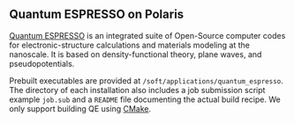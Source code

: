 
## Quantum ESPRESSO on Polaris

[Quantum ESPRESSO](https://github.com/QMCPACK/qmcpack/blob/develop/config/build_alcf_polaris_Clang.sh) is an integrated suite of Open-Source computer codes for electronic-structure calculations and materials modeling at the nanoscale. It is based on density-functional theory, plane waves, and pseudopotentials.

Prebuilt executables are provided at `/soft/applications/quantum_espresso`.
The directory of each installation also includes a job submission script example `job.sub` and a `README` file documenting the actual build recipe.
We only support building QE using [CMake](https://gitlab.com/QEF/q-e/-/wikis/Developers/CMake-build-system).
